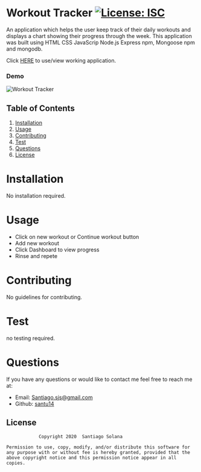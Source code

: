 
# Workout Tracker     [![License: ISC](https://img.shields.io/badge/License-ISC-blue.svg)](https://opensource.org/licenses/ISC)

An application which helps the user keep track of their daily workouts and displays a chart showing their progress through the week. This application was built using HTML CSS JavaScrip Node.js Express npm, Mongoose npm and mongodb.

Click [HERE](https://polar-reaches-11430.herokuapp.com/stats) to use/view working application.
### Demo
![Workout Tracker](public/assets/images/Fitness-Tracker.gif)
    
## Table of Contents
    
1. [Installation](#installation)
2. [Usage](#usage)
3. [Contributing](#contributing)
4. [Test](#test)
5. [Questions](#questions)
6. [License](#license)
    
# Installation
No installation required.
# Usage
 - Click on new workout or Continue workout button
 - Add new workout 
 - Click Dashboard to view progress 
 - Rinse and repete
# Contributing
No guidelines for contributing. 
# Test
no testing required. 
# Questions
If you have any questions or would like to contact me feel free to reach me at:
- Email: Santiago.sjs@gmail.com
- Github: [santu14](https://github.com/santu14)

## License

                Copyright 2020  Santiago Solana

    Permission to use, copy, modify, and/or distribute this software for any purpose with or without fee is hereby granted, provided that the above copyright notice and this permission notice appear in all copies.
